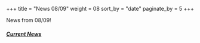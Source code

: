 +++
title = "News 08/09"
weight = 08
sort_by = "date"
paginate_by = 5
+++

News from 08/09!

##### [<i class="bi bi-bell-fill"></i> Current News](@/news/_index.md)
